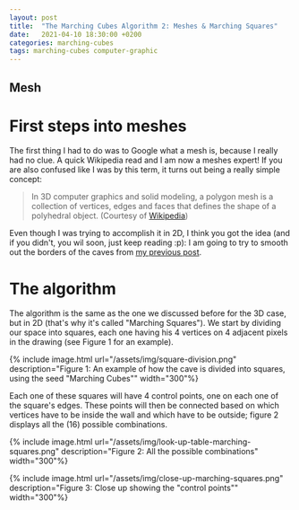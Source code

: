 ```yaml
---
layout: post
title:  "The Marching Cubes Algorithm 2: Meshes & Marching Squares"
date:   2021-04-10 18:30:00 +0200
categories: marching-cubes
tags: marching-cubes computer-graphic
---
```


## Mesh

# First steps into meshes
The first thing I had to do was to Google what a mesh is, because I really had no clue. A quick Wikipedia read and I am now a meshes expert! If you are also confused like I was by this term, it turns out being a really simple concept:
> In 3D computer graphics and solid modeling, a polygon mesh is a collection of vertices, edges and faces that defines the shape of a polyhedral object.
> (Courtesy of [Wikipedia](https://en.wikipedia.org/wiki/Polygon_mesh))

Even though I was trying to accomplish it in 2D, I think you got the idea (and if you didn't, you wil soon, just keep reading :p): I am going to try to smooth out the borders of the caves from [my previous post](https://www.herzamos.ch/marching-cubes/2021/04/09/marching-cubes-1.html).

# The algorithm
The algorithm is the same as the one we discussed before for the 3D case, but in 2D (that's why it's called "Marching Squares"). We start by dividing our space into squares, each one having his 4 vertices on 4 adjacent pixels in the drawing (see Figure 1 for an example).

{% include image.html 
    url="/assets/img/square-division.png" 
    description="Figure 1: An example of how the cave is divided into squares, using the seed \"Marching Cubes\"" 
    width="300"%}

Each one of these squares will have 4 control points, one on each one of the square's edges. These points will then be connected based on which vertices have to be inside the wall and which have to be outside; figure 2 displays all the (16) possible combinations.

{% include image.html 
    url="/assets/img/look-up-table-marching-squares.png" 
    description="Figure 2: All the possible combinations" 
    width="300"%}

{% include image.html 
    url="/assets/img/close-up-marching-squares.png" 
    description="Figure 3: Close up showing the \"control points\"" 
    width="300"%}